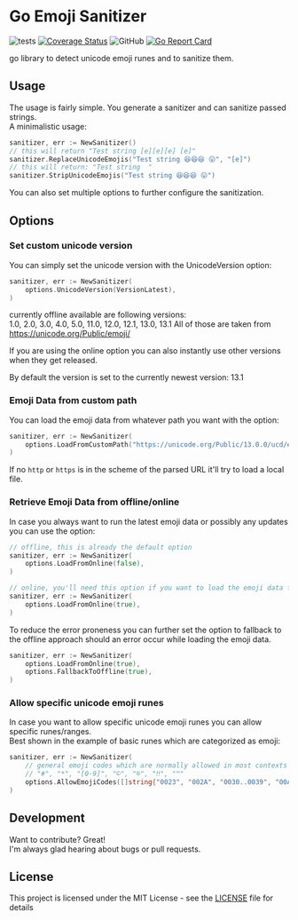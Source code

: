 # Go Emoji Sanitizer
![tests](https://github.com/DaRealFreak/emoji-sanitizer/workflows/tests/badge.svg?branch=master) [![Coverage Status](https://coveralls.io/repos/github/DaRealFreak/emoji-sanitizer/badge.svg?branch=master)](https://coveralls.io/github/DaRealFreak/emoji-sanitizer?branch=master) ![GitHub](https://img.shields.io/github/license/DaRealFreak/emoji-sanitizer) [![Go Report Card](https://goreportcard.com/badge/github.com/DaRealFreak/emoji-sanitizer)](https://goreportcard.com/report/github.com/DaRealFreak/emoji-sanitizer)

go library to detect unicode emoji runes and to sanitize them.

## Usage
The usage is fairly simple. You generate a sanitizer and can sanitize passed strings.  
A minimalistic usage:
```go
sanitizer, err := NewSanitizer()
// this will return "Test string [e][e][e] [e]"
sanitizer.ReplaceUnicodeEmojis("Test string 😆😆😆 😛", "[e]")
// this will return: "Test string  "
sanitizer.StripUnicodeEmojis("Test string 😆😆😆 😛")
```

You can also set multiple options to further configure the sanitization.

## Options
### Set custom unicode version
You can simply set the unicode version with the UnicodeVersion option:
```go
sanitizer, err := NewSanitizer(
    options.UnicodeVersion(VersionLatest),
)
```

currently offline available are following versions:  
1.0, 2.0, 3.0, 4.0, 5.0, 11.0, 12.0, 12.1, 13.0, 13.1 
All of those are taken from https://unicode.org/Public/emoji/

If you are using the online option you can also instantly use other versions when they get released.

By default the version is set to the currently newest version: 13.1

### Emoji Data from custom path
You can load the emoji data from whatever path you want with the option:
```go
sanitizer, err := NewSanitizer(
    options.LoadFromCustomPath("https://unicode.org/Public/13.0.0/ucd/emoji/emoji-data.txt"),
)
```

If no `http` or `https` is in the scheme of the parsed URL it'll try to load a local file.

### Retrieve Emoji Data from offline/online
In case you always want to run the latest emoji data or possibly any updates you can use the option:
```go
// offline, this is already the default option
sanitizer, err := NewSanitizer(
    options.LoadFromOnline(false),
)

// online, you'll need this option if you want to load the emoji data from online
sanitizer, err := NewSanitizer(
    options.LoadFromOnline(true),
)
```

To reduce the error proneness you can further set the option to fallback to the offline approach should an error occur while loading the emoji data.
```go
sanitizer, err := NewSanitizer(
    options.LoadFromOnline(true),
    options.FallbackToOffline(true),
)
```

### Allow specific unicode emoji runes
In case you want to allow specific unicode emoji runes you can allow specific runes/ranges.  
Best shown in the example of basic runes which are categorized as emoji:  

```go
sanitizer, err := NewSanitizer(
    // general emoji codes which are normally allowed in most contexts
    // "#", "*", "[0-9]", "©", "®", "‼", "™"
    options.AllowEmojiCodes([]string{"0023", "002A", "0030..0039", "00A9", "00AE", "203C", "2122"}),
)
```

## Development
Want to contribute? Great!  
I'm always glad hearing about bugs or pull requests.

## License
This project is licensed under the MIT License - see the [LICENSE](LICENSE) file for details
